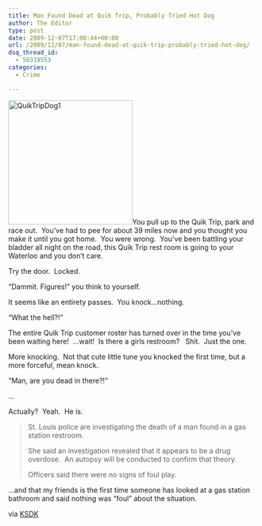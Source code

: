 ```yaml
---
title: Man Found Dead at Quik Trip, Probably Tried Hot Dog
author: The Editor
type: post
date: 2009-12-07T17:00:44+00:00
url: /2009/12/07/man-found-dead-at-quik-trip-probably-tried-hot-dog/
dsq_thread_id:
  - 50319553
categories:
  - Crime

---
```

[<img class="alignright size-full wp-image-2495" title="QuikTripDog1" src="http://punchingkitty.com/wp-content/uploads/2009/12/QuikTripDog1.jpg" alt="QuikTripDog1" width="250" height="250" srcset="http://media.punchingkitty.com/wordpress/2009/12/QuikTripDog1.jpg 250w, http://media.punchingkitty.com/wordpress/2009/12/QuikTripDog1-150x150.jpg 150w" sizes="(max-width: 250px) 100vw, 250px" />][1]You pull up to the Quik Trip, park and race out.  You&#8217;ve had to pee for about 39 miles now and you thought you make it until you got home.  You were wrong.  You&#8217;ve been battling your bladder all night on the road, this Quik Trip rest room is going to your Waterloo and you don&#8217;t care.

Try the door.  Locked.

&#8220;Dammit. Figures!&#8221; you think to yourself.

It seems like an entirety passes.  You knock&#8230;nothing.

&#8220;What the hell?!&#8221;

The entire Quik Trip customer roster has turned over in the time you&#8217;ve been waiting here!  &#8230;wait!  Is there a girls restroom?   Shit.  Just the one.

More knocking.  Not that cute little tune you knocked the first time, but a more forceful, mean knock.

&#8220;Man, are you dead in there?!&#8221;

&#8230;

Actually?  Yeah.  He is.

> St. Louis police are investigating the death of a man found in a gas station restroom.
> 
> She said an investigation revealed that it appears to be a drug overdose.  An autopsy will be conducted to confirm that theory.
> 
> Officers said there were no signs of foul play.

&#8230;and that my friends is the first time someone has looked at a gas station bathroom and said nothing was &#8220;foul&#8221; about the situation.

via <a href="http://www.ksdk.com/news/local/story.aspx?storyid=191194&catid=3" target="_blank">KSDK</a>

 [1]: http://punchingkitty.com/wp-content/uploads/2009/12/QuikTripDog1.jpg